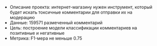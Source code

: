 * Описание проекта: интернет-магазину нужен инструмент, который будет искать токсичные комментарии для отправки их на модерацию
* Данные: 159571 размеченный комментарий
* Цель: построение модели классификации комментариев на позитивные и негативные
* Метрика:  F1-мера не меньше 0.75
